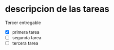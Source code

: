 # descripcion de las tareas

Tercer entregable

- [x]  primera tarea
- [ ]  segunda tarea
- [ ]  tercera tarea
